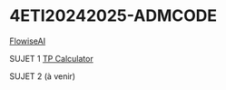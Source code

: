 # 4ETI20242025-ADMCODE

[FlowiseAI](https://github.com/FlowiseAI/Flowise)


SUJET 1  [TP Calculator ](SUJET_TP1_ADMCODE_20242025.MD) 


SUJET  2 (à venir)

